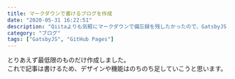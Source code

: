 ```yaml
---
title: マークダウンで書けるブログを作成
date: "2020-05-31 16:22:51"
description: "Qiitaよりも気軽にマークダウンで備忘録を残したかったので、GatsbyJSとGitHub Pagesを使ってブログを作ることにした。"
category: "ブログ"
tags: ["GatsbyJS", "GitHub Pages"]
---
```



とりあえず最低限のものだけ作成しました。  
これで記事は書けるため、デザインや機能はのちのち足していこうと思います。